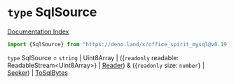 # `type` SqlSource

[Documentation Index](../README.md)

```ts
import {SqlSource} from "https://deno.land/x/office_spirit_mysql@v0.19.18/mod.ts"
```

`type` SqlSource = `string` | Uint8Array | (\{`readonly` readable: ReadableStream\<Uint8Array>} | [Reader](../interface.Reader/README.md)) \& (\{`readonly` size: `number`} | [Seeker](../interface.Seeker/README.md)) | [ToSqlBytes](../private.interface.ToSqlBytes/README.md)